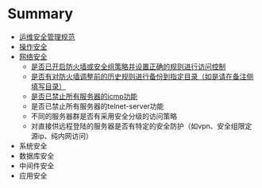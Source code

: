 # Summary

* [运维安全管理规范](README.md)
* [操作安全](chapter1.md)
* [网络安全](wang-luo-an-quan-yao-qiu.md)
  * [是否已开启防火墙或安全组策略并设置正确的规则进行访问控制](wang-luo-an-quan-yao-qiu/shi-fou-yi-kai-qi-fang-huo-qiang-huo-an-quan-zu-ce-lve-bing-she-zhi-zheng-que-de-gui-ze-jin-xing-fang-wen-kong-zhi.md)
  * [是否有对防火墙调整前的历史规则进行备份到指定目录（如是请在备注侧填写目录）](wang-luo-an-quan-yao-qiu/shi-fou-you-dui-fang-huo-qiang-diao-zheng-qian-de-li-shi-gui-ze-jin-xing-bei-fen-dao-zhi-ding-mu-lu-ff08-ru-shi-qing-zai-bei-zhu-ce-tian-xie-mu-lu-ff09.md)
  * [是否已禁止所有服务器的icmp功能](wang-luo-an-quan-yao-qiu/shi-fou-yi-jin-zhi-suo-you-fu-wu-qi-de-icmp-gong-neng.md)
  * 是否已禁止所有服务器的telnet-server功能
  * 不同的服务器群是否有采用安全分级的访问策略
  * 对直接供远程登陆的服务器是否有特定的安全防护（如vpn、安全组限定源ip、纯内网访问）
* 系统安全
* 数据库安全
* 中间件安全
* 应用安全

